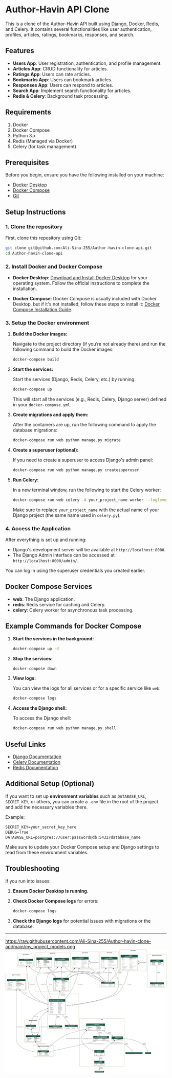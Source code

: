 
# Author-Havin API Clone

This is a clone of the Author-Havin API built using Django, Docker, Redis, and Celery. It contains several functionalities like user authentication, profiles, articles, ratings, bookmarks, responses, and search.

## Features

* **Users App**: User registration, authentication, and profile management.
* **Articles App**: CRUD functionality for articles.
* **Ratings App**: Users can rate articles.
* **Bookmarks App**: Users can bookmark articles.
* **Responses App**: Users can respond to articles.
* **Search App**: Implement search functionality for articles.
* **Redis & Celery**: Background task processing.

## Requirements

1. Docker
2. Docker Compose
3. Python 3.x
4. Redis (Managed via Docker)
5. Celery (for task management)

## Prerequisites

Before you begin, ensure you have the following installed on your machine:

* [Docker Desktop](https://www.docker.com/products/docker-desktop)
* [Docker Compose](https://docs.docker.com/compose/install/)
* [Git](https://git-scm.com/)

## Setup Instructions

### 1. **Clone the repository**

First, clone this repository using Git:

```bash
git clone git@github.com:Ali-Sina-255/Author-havin-clone-api.git
cd Author-havin-clone-api
```

### 2. **Install Docker and Docker Compose**

* **Docker Desktop**:
  [Download and Install Docker Desktop](https://www.docker.com/products/docker-desktop) for your operating system. Follow the official instructions to complete the installation.

* **Docker Compose**:
  Docker Compose is usually included with Docker Desktop, but if it's not installed, follow these steps to install it:
  [Docker Compose Installation Guide](https://docs.docker.com/compose/install/).

### 3. **Setup the Docker environment**

1. **Build the Docker images:**

   Navigate to the project directory (if you’re not already there) and run the following command to build the Docker images:

   ```bash
   docker-compose build
   ```

2. **Start the services:**

   Start the services (Django, Redis, Celery, etc.) by running:

   ```bash
   docker-compose up
   ```

   This will start all the services (e.g., Redis, Celery, Django server) defined in your `docker-compose.yml`.

3. **Create migrations and apply them:**

   After the containers are up, run the following command to apply the database migrations:

   ```bash
   docker-compose run web python manage.py migrate
   ```

4. **Create a superuser (optional):**

   If you need to create a superuser to access Django's admin panel:

   ```bash
   docker-compose run web python manage.py createsuperuser
   ```

5. **Run Celery:**

   In a new terminal window, run the following to start the Celery worker:

   ```bash
   docker-compose run web celery -A your_project_name worker --loglevel=info
   ```

   Make sure to replace `your_project_name` with the actual name of your Django project (the same name used in `celery.py`).

### 4. **Access the Application**

After everything is set up and running:

* Django's development server will be available at `http://localhost:8000`.
* The Django Admin interface can be accessed at `http://localhost:8000/admin/`.

You can log in using the superuser credentials you created earlier.

## Docker Compose Services

* **web**: The Django application.
* **redis**: Redis service for caching and Celery.
* **celery**: Celery worker for asynchronous task processing.

## Example Commands for Docker Compose

1. **Start the services in the background:**

   ```bash
   docker-compose up -d
   ```

2. **Stop the services:**

   ```bash
   docker-compose down
   ```

3. **View logs:**

   You can view the logs for all services or for a specific service like `web`:

   ```bash
   docker-compose logs
   ```

4. **Access the Django shell:**

   To access the Django shell:

   ```bash
   docker-compose run web python manage.py shell
   ```

## Useful Links

* [Django Documentation](https://docs.djangoproject.com/en/stable/)
* [Celery Documentation](https://docs.celeryproject.org/en/stable/)
* [Redis Documentation](https://redis.io/documentation)

## Additional Setup (Optional)

If you want to set up **environment variables** such as `DATABASE_URL`, `SECRET_KEY`, or others, you can create a `.env` file in the root of the project and add the necessary variables there.

Example:

```dotenv
SECRET_KEY=your_secret_key_here
DEBUG=True
DATABASE_URL=postgres://user:password@db:5432/database_name
```

Make sure to update your Docker Compose setup and Django settings to read from these environment variables.

## Troubleshooting

If you run into issues:

1. **Ensure Docker Desktop is running**.

2. **Check Docker Compose logs** for errors:

   ```bash
   docker-compose logs
   ```

3. **Check the Django logs** for potential issues with migrations or the database.

---

https://raw.githubusercontent.com/Ali-Sina-255/Author-havin-clone-api/main/my_project_models.png
![Project Image](https://raw.githubusercontent.com/Ali-Sina-255/Author-havin-clone-api/main/my_project_models.png)

